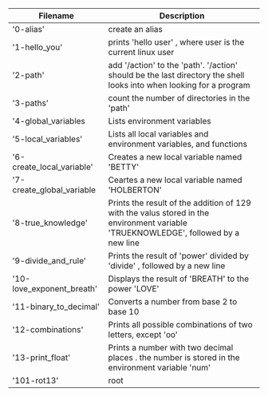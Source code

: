 | Filename | Description |
| -------- | ----------- |
| '0-alias' | create an alias |
| '1-hello_you' | prints 'hello user' , where user is the current linux user |
| '2-path' | add '/action' to the 'path'. '/action' should be the last directory the shell looks into when looking for a program |
| '3-paths' | count the number of directories in the 'path' |
| '4-global_variables | Lists environment variables |
| '5-local_variables' | Lists all local variables and environment variables, and functions |
| '6-create_local_variable' | Creates a new local variable named 'BETTY' |
| '7-create_global_variable | Ceartes a new local variable named 'HOLBERTON' |
| '8-true_knowledge' | Prints the result of the addition of 129 with the valus stored in the environment variable 'TRUEKNOWLEDGE', followed by a new line 
| '9-divide_and_rule' | Prints the result of 'power' divided by 'divide' , followed by a new line |
| '10-love_exponent_breath' | Displays the result of 'BREATH' to the power 'LOVE' |
| '11-binary_to_decimal' | Converts a number from base 2 to base 10 |
| '12-combinations' | Prints all possible combinations of two letters, except 'oo' |
| '13-print_float' | Prints a number with two decimal places . the number is stored in the environment variable 'num' |
| '101-rot13' | root| 
